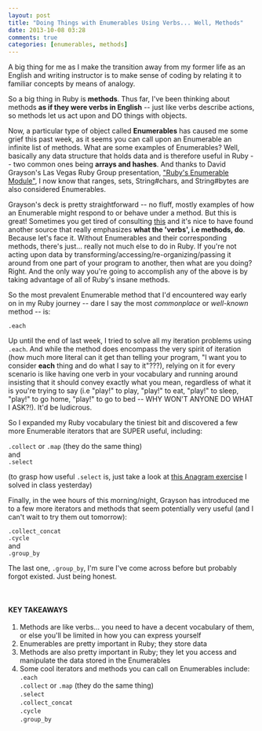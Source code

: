 ```yaml
---
layout: post
title: "Doing Things with Enumerables Using Verbs... Well, Methods"
date: 2013-10-08 03:28
comments: true
categories: [enumerables, methods]
---
```


A big thing for me as I make the transition away from my former life as an English and writing instructor is to make sense of coding by relating it to familiar concepts by means of analogy. 

So a big thing in Ruby is <b>methods</b>. Thus far, I've been thinking about methods <b>as if they were verbs in English</b> -- just like verbs describe actions, so methods let us act upon and DO things with objects. 

Now, a particular type of object called <b>Enumerables</b> has caused me some grief this past week, as it seems you can call upon an Enumerable an infinite list of methods. What are some examples of Enumerables? Well, basically any data structure that holds data and is therefore useful in Ruby -- two common ones being <b>arrays and hashes</b>. And thanks to David Grayson's Las Vegas Ruby Group presentation, <a href="https://speakerdeck.com/lvrug/rubys-enumerable-module-david-grayson">"Ruby's Enumerable Module"</a>, I now know that ranges, sets, String#chars, and String#bytes are also considered Enumerables. 

Grayson's deck is pretty straightforward -- no fluff, mostly examples of how an Enumerable might respond to or behave under a method. But this is great! Sometimes you get tired of consulting <a href="http://ruby-doc.org/core-2.0.0/">this</a> and it's nice to have found another source that really emphasizes <b>what the 'verbs', i.e methods, do</b>. Because let's face it. Without Enumerables and their corresponding methods, there's just... really not much else to do in Ruby. If you're not acting upon data by transforming/accessing/re-organizing/passing it around from one part of your program to another, then what are you doing? Right. And the only way you're going to accomplish any of the above is by taking advantage of all of Ruby's insane methods. 

So the most prevalent Enumerable method that I'd encountered way early on in my Ruby journey -- dare I say the most <em>commonplace</em> or <em>well-known</em> method -- is:

`.each`

Up until the end of last week, I tried to solve all my iteration problems using `.each`. And while the method does encompass the very spirit of iteration (how much more literal can it get than telling your program, "I want you to consider <b>each</b> thing and do what I say to it"???), relying on it for every scenario is like having one verb in your vocabulary and running around insisting that it should convey exactly what you mean, regardless of what it is you're trying to say (i.e "play!" to play, "play!" to eat, "play!" to sleep, "play!" to go home, "play!" to go to bed -- WHY WON'T ANYONE DO WHAT I ASK?!). It'd be ludicrous.

So I expanded my Ruby vocabulary the tiniest bit and discovered a few more Enumerable iterators that are SUPER useful, including:

`.collect` or `.map` (they do the same thing)<br>
and<br>
`.select`

(to grasp how useful `.select` is, just take a look at <a href="https://gist.github.com/stephaniehoh/6871313">this Anagram exercise</a> I solved in class yesterday)

Finally, in the wee hours of this morning/night, Grayson has introduced me to a few more iterators and methods that seem potentially very useful (and I can't wait to try them out tomorrow):

`.collect_concat`<br>
`.cycle`<br>
and<br>
`.group_by`

The last one, `.group_by`, I'm sure I've come across before but probably forgot existed. Just being honest.

<br>
<h4>KEY TAKEAWAYS</h4>

1. Methods are like verbs... you need to have a decent vocabulary of them, or else you'll be limited in how you can express yourself
2. Enumerables are pretty important in Ruby; they store data
3. Methods are also pretty important in Ruby; they let you access and manipulate the data stored in the Enumerables
4. Some cool iterators and methods you can call on Enumerables include:<br>
`.each`<br>
`.collect` or `.map` (they do the same thing)<br>
`.select`<br>
`.collect_concat`<br>
`.cycle`<br>
`.group_by`

